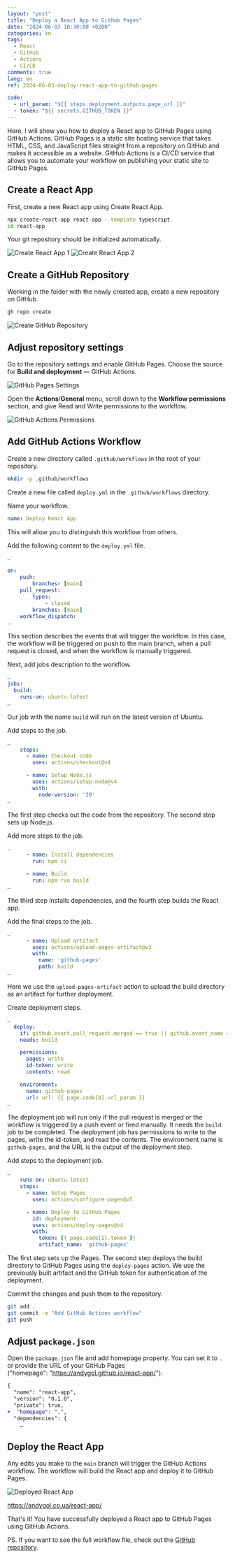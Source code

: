 ```yaml
---
layout: "post"
title: "Deploy a React App to GitHub Pages"
date: "2024-06-03 10:30:00 +0200"
categories: en
tags:
  - React
  - GitHub
  - Actions
  - CI/CD
comments: true
lang: en
ref: 2024-06-03-deploy-react-app-to-github-pages

code:
  - url_param: "${{ steps.deployment.outputs.page_url }}"
  - token: "${{ secrets.GITHUB_TOKEN }}"
---
```


Here, I will show you how to deploy a React app to GitHub Pages using GitHub Actions. GitHub Pages is a static site hosting service that takes HTML, CSS, and JavaScript files straight from a repository on GitHub and makes it accessible as a website. GitHub Actions is a CI/CD service that allows you to automate your workflow on publishing your static site to GitHub Pages.

## Create a React App

First, create a new React app using Create React App.

```bash
npx create-react-app react-app --template typescript
cd react-app
```

Your git repository should be initialized automatically.

![Create React App 1](/images/2024/06/npx-boilerplating-1.png)
![Create React App 2](/images/2024/06/npx-boilerplating-2.png)

## Create a GitHub Repository

Working in the folder with the newly created app, create a new repository on GitHub.

```bash
gh repo create
```

![Create GitHub Repository](/images/2024/06/gh-repo-create.png)

## Adjust repository settings

Go to the repository settings and enable GitHub Pages. Choose the source for **Build and deployment** — GitHub Actions.

![GitHub Pages Settings](/images/2024/06/gh-repo-pages-source.png)

Open the **Actions**/**General** menu, scroll down to the **Workflow permissions** section, and give Read and Write permissions to the workflow.

![GitHub Actions Permissions](/images/2024/06/gh-repo-actions.png)

## Add GitHub Actions Workflow

Create a new directory called `.github/workflows` in the root of your repository.

```bash
mkdir -p .github/workflows
```

Create a new file called `deploy.yml` in the `.github/workflows` directory.

Name your workflow.

```yaml
name: Deploy React App
```

This will allow you to distinguish this workflow from others.

Add the following content to the `deploy.yml` file.

```yaml
…

on:
    push:
        branches: [main]
    pull_request:
        types:
            - closed
        branches: [main]
    workflow_dispatch:
…
```

This section describes the events that will trigger the workflow. In this case, the workflow will be triggered on push to the main branch, when a pull request is closed, and when the workflow is manually triggered.

Next, add jobs description to the workflow.

```yaml
…
jobs:
  build:
    runs-on: ubuntu-latest
…
```

Our job with the name `build` will run on the latest version of Ubuntu.

Add steps to the job.

```yaml
…
    steps:
      - name: Checkout code
        uses: actions/checkout@v4

      - name: Setup Node.js
        uses: actions/setup-node@v4
        with:
          node-version: '20'
…
```

The first step checks out the code from the repository. The second step sets up Node.js.

Add more steps to the job.

```yaml
…
      - name: Install dependencies
        run: npm ci

      - name: Build
        run: npm run build
…
```

The third step installs dependencies, and the fourth step builds the React app.

Add the final steps to the job.

```yaml
…
      - name: Upload artifact
        uses: actions/upload-pages-artifact@v3
        with:
          name: 'github-pages'
          path: build
…
```

Here we use the `upload-pages-artifact` action to upload the build directory as an artifact for further deployment.

Create deployment steps.

```yaml
…
  deploy:
    if: github.event.pull_request.merged == true || github.event_name == 'push' || github.event_name == 'workflow_dispatch'
    needs: build

    permissions:
      pages: write
      id-token: write
      contents: read

    environment:
      name: github-pages
      url: url: {{ page.code[0].url_param }}
…
```

The deployment job will run only if the pull request is merged or the workflow is triggered by a push event or fired manually. It needs the `build` job to be completed. The deployment job has permissions to write to the pages, write the id-token, and read the contents. The environment name is `github-pages`, and the URL is the output of the deployment step.

Add steps to the deployment job.

```yaml
…
    runs-on: ubuntu-latest
    steps:
      - name: Setup Pages
        uses: actions/configure-pages@v5

      - name: Deploy to GitHub Pages
        id: deployment
        uses: actions/deploy-pages@v4
        with:
          token: {{ page.code[1].token }}
          artifact_name: 'github-pages'
```

The first step sets up the Pages. The second step deploys the build directory to GitHub Pages using the `deploy-pages` action. We use the previously built artifact and the GitHub token for authentication of the deployment.

Commit the changes and push them to the repository.

```bash
git add .
git commit -m "Add GitHub Actions workflow"
git push
```

## Adjust `package.json`

Open the `package.json` file and add homepage property. You can set it to `.` or provide the URL of your GitHub Pages (\"homepage\": \"<https://andygol.github.io/react-app/>\").

```diff
{
  "name": "react-app",
  "version": "0.1.0",
  "private": true,
+  "homepage": ".",
  "dependencies": {
    …
```

## Deploy the React App

Any edits you make to the `main` branch will trigger the GitHub Actions workflow. The workflow will build the React app and deploy it to GitHub Pages.

![Deployed React App](/images/2024/06/deployed-react-app.png)

<https://andygol.co.ua/react-app/>

That's it! You have successfully deployed a React app to GitHub Pages using GitHub Actions.

PS. If you want to see the full workflow file, check out the [GitHub repository](https://github.com/Andygol/react-app/blob/main/.github/workflows/deploy.yml).